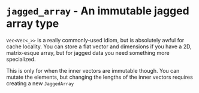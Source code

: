 # `jagged_array` - An immutable jagged array type

`Vec<Vec<_>>` is a really commonly-used idiom, but is absolutely awful for cache
locality. You can store a flat vector and dimensions if you have a 2D,
matrix-esque array, but for jagged data you need something more specialized.

This is only for when the inner vectors are immutable though. You can mutate the
elements, but changing the lengths of the inner vectors requires creating a new
`JaggedArray`
